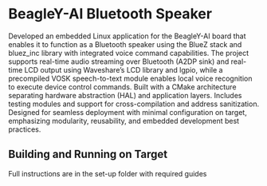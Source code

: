 # BeagleY-AI Bluetooth Speaker

Developed an embedded Linux application for the BeagleY-AI board that enables it to function as a Bluetooth speaker using the BlueZ stack and bluez_inc library with integrated voice command capabilities. The project supports real-time audio streaming over Bluetooth (A2DP sink) and real-time LCD output using Waveshare’s LCD library and lgpio, while a precompiled VOSK speech-to-text module enables local voice recognition to execute device control commands. Built with a CMake architecture separating hardware abstraction (HAL) and application layers. Includes testing modules and support for cross-compilation and address sanitization. Designed for seamless deployment with minimal configuration on target, emphasizing modularity, reusability, and embedded development best practices.

## Building and Running on Target
Full instructions are in the set-up folder with required guides
